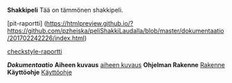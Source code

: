 **Shakkipeli**
Tää on tämmönen shakkipeli.

[pit-raportti] (https://htmlpreview.github.io/?https://github.com/pzheiska/peliShakkiLaudalla/blob/master/dokumentaatio/201702242226/index.html)


[checkstyle-raportti](https://htmlpreview.github.io/?https://github.com/pzheiska/peliShakkiLaudalla/blob/master/dokumentaatio/site/checkstyle.html)




***Dokumentaatio***
****Aiheen kuvaus****
[aiheen kuvaus](dokumentaatio/aiheenKuvausJaRakenne.md)
****Ohjelman Rakenne****
[Rakenne](dokumentaatio/RakenneKuvaus.md)
****Käyttöohje****
[Käyttöohje](dokumentaatio/Käyttöohje.md)

